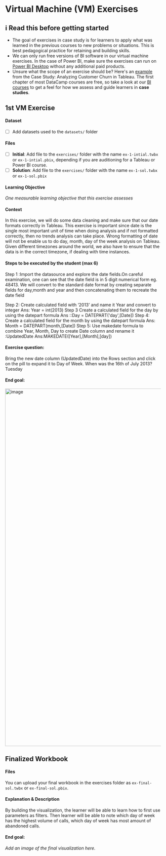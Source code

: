 # Virtual Machine (VM) Exercises

## :information_source: Read this before getting started
- The goal of exercises in case study is for learners to apply what was learned in the previous courses to new problems or situations. This is best pedagogical practice for retaining and building skills.
- We can only run free versions of BI software in our virtual machine exercises. In the case of Power BI, make sure the exercises can run on [Power BI Desktop](https://powerbi.microsoft.com/en-us/desktop/) without any additional paid products. 
- Unsure what the scope of an exercise should be? Here's an [example](https://campus.datacamp.com/courses/case-study-analyzing-customer-churn-in-tableau/exploratory-analysis-1?ex=4) from the Case Study: Analyzing Customer Churn in Tableau. The first chapter of most DataCamp courses are free, so take a look at our [BI courses](https://learn.datacamp.com/courses?technologies=Tableau&technologies=Power%20BI) to get a feel for how we assess and guide learners in **case studies**.

## 1st VM Exercise

#### Dataset

- [ ] Add datasets used to the `datasets/` folder

#### Files

- [ ] **Initial**: Add file to the `exercises/`  folder with the name `ex-1-intial.twbx` or `ex-1-intial.pbix`, depending if you are auditioning for a Tableau or Power BI course.
- [ ] **Solution**: Add file to the `exercises/`  folder with the name `ex-1-sol.twbx` or `ex-1-sol.pbix`

#### Learning Objective

*One measurable learning objective that this exercise assesses*



#### Context




In this exercise, we will do some data cleaning and make sure that our date formats correctly in Tableau. This exercise is important since date is the single most important unit of time when doing analysis and if not formatted correctly, then no trends analysis can take place. Wrong formatting of date will not be enable us to do day, month, day of the week analysis on Tableau. Given different timezones around the world, we also have to ensure that the data is in the correct timezone, if dealing with time instances.

#### Steps to be executed by the student (max 6)


Step 1 :Import the datasource and explore the date fields.On careful examination, one can see that the date field is in 5 digit numerical form eg. 48413. We will convert to the standard date format by creating separate fields for day,month and year and then concatenating them to recreate the date field


Step 2: Create calculated field with ‘2013’ and name it Year and convert to integer
Ans: Year = int(2013)
Step 3 Create a calculated field for the day by using the datepart formula
Ans ::Day = DATEPART('day',[Date])
Step 4: Create a calculated field for the month by using the datepart formula
Ans: Month = DATEPART(month,[Date])
Step 5: Use makedate formula to combine Year, Month, Day to create Date column and rename it :UpdatedDate
Ans:MAKEDATE([Year],[Month],[day])


#### Exercise question:

Bring the new date column (UpdatedDate) into the Rows section and click on the pill to expand it to Day of Week. When was the 16th of July 2013? Tuesday

#### End goal:

<img width="1159" alt="image" src="https://user-images.githubusercontent.com/17188971/206798339-f85ae0bf-c284-4aab-829b-b04d556edd58.png">

## Finalized Workbook

#### Files
You can upload your final workbook in the exercises folder as `ex-final-sol.twbx` or `ex-final-sol.pbix`.

#### Explanation & Description
By building the visualization, the learner will be able to learn how to first use parameters as filters. Then learner will be able to note which day of week has the highest volume of calls, which day of week has most amount of abandoned calls.
#### End goal:

*Add an image of the final visualization here.*
